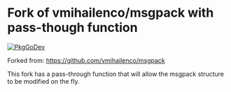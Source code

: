# Fork of vmihailenco/msgpack with pass-though function

[![PkgGoDev](https://pkg.go.dev/badge/github.com/vmihailenco/msgpack/v5)](https://pkg.go.dev/github.com/ETLHero/msgpack/v5)

Forked from: https://github.com/vmihailenco/msgpack

This fork has a pass-through function that will allow the msgpack structure to be modified on the fly.

